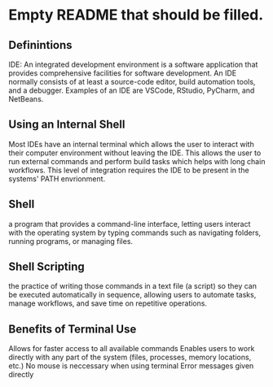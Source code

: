 # Empty README that should be filled.

## Definintions

IDE: An integrated development environment is a software application that provides comprehensive facilities for software development. An IDE normally consists of at least a source-code editor, build automation tools, and a debugger. Examples of an IDE are VSCode, RStudio, PyCharm, and NetBeans.

## Using an Internal Shell
Most IDEs have an internal terminal which allows the user to interact with their computer environment without leaving the IDE. This allows the user to run external commands and perform build tasks which helps with long chain workflows. This level of integration requires the IDE to be present in the systems' PATH envrionment. 

## Shell 
a program that provides a command-line interface, letting users interact with the operating system by typing commands such as navigating folders, running programs, or managing files.
## Shell Scripting
the practice of writing those commands in a text file (a script) so they can be executed automatically in sequence, allowing users to automate tasks, manage workflows, and save time on repetitive operations.

## Benefits of Terminal Use
Allows for faster access to all available commands
Enables users to work directly with any part of the system (files, processes, memory locations, etc.)
No mouse is neccessary when using terminal
Error messages given directly

